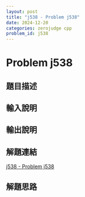 ```yaml
---
layout: post
title: "j538 - Problem j538"
date: 2024-12-20
categories: zerojudge cpp
problem_id: j538
---
```


# Problem j538

## 題目描述



## 輸入說明



## 輸出說明



## 解題連結

[j538 - Problem j538](https://zerojudge.tw/ShowProblem?problemid=j538)

## 解題思路

